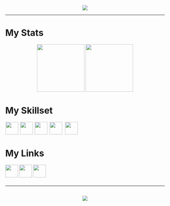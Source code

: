 <div align="center">
  <a href="https://git.io/typing-svg"><img src="https://readme-typing-svg.demolab.com?font=Montserrat&weight=600&size=24&duration=4000&pause=500&center=true&vCenter=true&lines=Christian+Santangelo;High+School+Student;Amateur+Web+Developer"></a>
</div><hr>

###

# My Stats
<div align="center">
  <img src="https://github-readme-stats.vercel.app/api?username=unbl0ck&hide_title=false&hide_rank=false&show_icons=true&include_all_commits=true&count_private=true&disable_animations=false&theme=react&locale=en&hide_border=false" height="150">
  <img src="https://streak-stats.demolab.com?user=unbl0ck&locale=en&mode=weekly&theme=react&hide_border=false&border_radius=5&date_format=M j[, Y]" height="150">
</div>

###

# My Skillset
<div>
  <img src="https://cdn.jsdelivr.net/gh/devicons/devicon/icons/html5/html5-original.svg" height="40" style="margin:0 1px;">
  <img src="https://cdn.jsdelivr.net/gh/devicons/devicon/icons/css3/css3-original.svg" height="40" style="margin:0 1px;">
  <img src="https://cdn.jsdelivr.net/gh/devicons/devicon/icons/python/python-original.svg" height="40" style="margin:0 1px;">
  <img src="https://cdn.jsdelivr.net/gh/devicons/devicon/icons/photoshop/photoshop-line.svg" height="40" style="margin:0 2px;">
  <img src="https://cdn.jsdelivr.net/gh/devicons/devicon/icons/premierepro/premierepro-original.svg" height="40" style="margin:0 3px;">
</div>

###

# My Links
<div>
  <img src="https://img.shields.io/static/v1?message=Gmail&logo=gmail&label=&color=D14836&logoColor=white&labelColor=&style=for-the-badge" height="40">
  <img src="https://img.shields.io/static/v1?message=Telegram&logo=telegram&label=&color=2CA5E0&logoColor=white&labelColor=&style=for-the-badge" height="40">
  <img src="https://img.shields.io/static/v1?message=Ko-fi&logo=ko-fi&label=&color=F16061&logoColor=white&labelColor=&style=for-the-badge" height="40">
</div>

###

<hr><br>
<div align="center">
  <img src="https://readme-jokes.vercel.app/api?theme=react">
</div>
